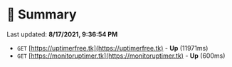 # 📖 Summary
Last updated: **8/17/2021, 9:36:54 PM**

- `GET` [https://uptimerfree.tk](https://uptimerfree.tk) - **Up** (11971ms)
- `GET` [https://monitoruptimer.tk](https://monitoruptimer.tk) - **Up** (600ms)
